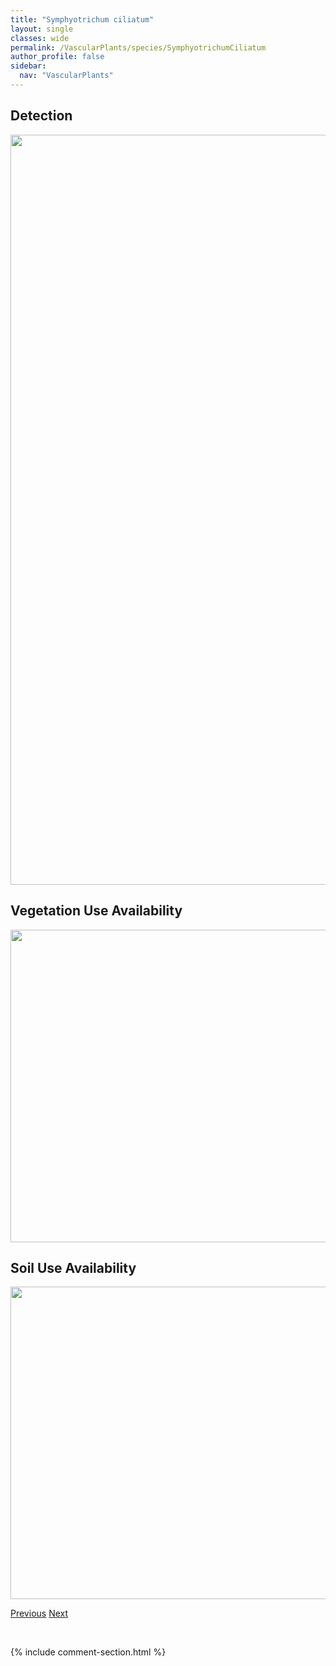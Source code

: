 ```yaml
---
title: "Symphyotrichum ciliatum"
layout: single
classes: wide
permalink: /VascularPlants/species/SymphyotrichumCiliatum
author_profile: false
sidebar:
  nav: "VascularPlants"
---
```


<h2>Detection</h2>

<a href="https://drive.google.com/uc?export=view&id=17o5BDnftCCLkDlPN36Vsj6l6ggCCcjGi">
<img src="https://drive.google.com/uc?export=view&id=17o5BDnftCCLkDlPN36Vsj6l6ggCCcjGi" height = "1200" width = "800">
</a>


<h2>Vegetation Use Availability</h2>

<a href="https://drive.google.com/uc?export=view&id=1Bep-QInPjWTkNeh5hnGBFwMTLj5X7MKk">
<img src="https://drive.google.com/uc?export=view&id=1Bep-QInPjWTkNeh5hnGBFwMTLj5X7MKk" height = "500" width = "1000">
</a>


<h2>Soil Use Availability</h2>

<a href="https://drive.google.com/uc?export=view&id=1QS7UIfEI-zLx_BtyDiMn-1Rg9TipouY0">
<img src="https://drive.google.com/uc?export=view&id=1QS7UIfEI-zLx_BtyDiMn-1Rg9TipouY0" height = "500" width = "1000">
</a>


<a href="/DevelopmentWebsite/VascularPlants/species/SymphyotrichumBoreale" class="pagination--pager" title="Symphyotrichum boreale">Previous</a> <a href="/DevelopmentWebsite/VascularPlants/species/SymphyotrichumCiliolatum" class="pagination--pager" title="Symphyotrichum ciliolatum">Next</a>

<p>&nbsp;</p>

{% include comment-section.html %}
